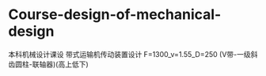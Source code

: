 # Course-design-of-mechanical-design
本科机械设计课设
带式运输机传动装置设计
F=1300_v=1.55_D=250
(V带-一级斜齿圆柱-联轴器)(高上低下)
